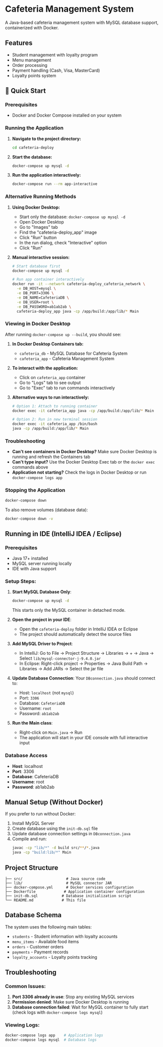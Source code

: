 # Cafeteria Management System

A Java-based cafeteria management system with MySQL database support, containerized with Docker.

## Features
- Student management with loyalty program
- Menu management
- Order processing
- Payment handling (Cash, Visa, MasterCard)
- Loyalty points system

## 🚀 Quick Start

### Prerequisites
- Docker and Docker Compose installed on your system

### Running the Application

1. **Navigate to the project directory:**
   ```bash
   cd cafeteria-deploy
   ```

2. **Start the database:**
   ```bash
   docker-compose up mysql -d
   ```

3. **Run the application interactively:**
   ```bash
   docker-compose run --rm app-interactive
   ```

### Alternative Running Methods

1. **Using Docker Desktop:**
   - Start only the database: `docker-compose up mysql -d`
   - Open Docker Desktop
   - Go to "Images" tab
   - Find the "cafeteria-deploy_app" image
   - Click "Run" button
   - In the run dialog, check "Interactive" option
   - Click "Run"

2. **Manual interactive session:**
   ```bash
   # Start database first
   docker-compose up mysql -d
   
   # Run app container interactively
   docker run -it --network cafeteria-deploy_cafeteria_network \
     -e DB_HOST=mysql \
     -e DB_PORT=3306 \
     -e DB_NAME=CafeteriaDB \
     -e DB_USER=root \
     -e DB_PASSWORD=ab1ab2ab \
     cafeteria-deploy_app java -cp /app/build:/app/lib/* Main
   ```

### Viewing in Docker Desktop

After running `docker-compose up --build`, you should see:

1. **In Docker Desktop Containers tab:**
   - `cafeteria_db` - MySQL Database for Cafeteria System
   - `cafeteria_app` - Cafeteria Management System

2. **To interact with the application:**
   - Click on `cafeteria_app` container
   - Go to "Logs" tab to see output
   - Go to "Exec" tab to run commands interactively

3. **Alternative ways to run interactively:**
   ```bash
   # Option 1: Attach to running container
   docker exec -it cafeteria_app java -cp /app/build:/app/lib/* Main
   
   # Option 2: Run in new terminal session
   docker exec -it cafeteria_app /bin/bash
   java -cp /app/build:/app/lib/* Main
   ```

### Troubleshooting

- **Can't see containers in Docker Desktop?** Make sure Docker Desktop is running and refresh the Containers tab
- **Can't type input?** Use the Docker Desktop Exec tab or the `docker exec` commands above
- **Application not starting?** Check the logs in Docker Desktop or run `docker-compose logs app`

### Stopping the Application
```bash
docker-compose down
```

To also remove volumes (database data):
```bash
docker-compose down -v
```

## Running in IDE (IntelliJ IDEA / Eclipse)

### Prerequisites
- Java 17+ installed
- MySQL server running locally
- IDE with Java support

### Setup Steps:

1. **Start MySQL Database Only**:
   ```bash
   docker-compose up mysql -d
   ```
   This starts only the MySQL container in detached mode.

2. **Open the project in your IDE**:
   - Open the `cafeteria-deploy` folder in IntelliJ IDEA or Eclipse
   - The project should automatically detect the source files

3. **Add MySQL Driver to Project**:
   - In IntelliJ: Go to File → Project Structure → Libraries → + → Java → Select `lib/mysql-connector-j-9.4.0.jar`
   - In Eclipse: Right-click project → Properties → Java Build Path → Libraries → Add JARs → Select the jar file

4. **Update Database Connection**:
   Your `DBconnection.java` should connect to:
   - Host: `localhost` (not `mysql`)
   - Port: `3306`
   - Database: `CafeteriaDB`
   - Username: `root`
   - Password: `ab1ab2ab`

5. **Run the Main class**:
   - Right-click on `Main.java` → Run
   - The application will start in your IDE console with full interactive input

### Database Access
- **Host**: localhost
- **Port**: 3306
- **Database**: CafeteriaDB
- **Username**: root
- **Password**: ab1ab2ab

## Manual Setup (Without Docker)

If you prefer to run without Docker:

1. Install MySQL Server
2. Create database using the `init-db.sql` file
3. Update database connection settings in `DBconnection.java`
4. Compile and run:
   ```bash
   javac -cp "lib/*" -d build src/**/*.java
   java -cp "build:lib/*" Main
   ```

## Project Structure
```
├── src/                    # Java source code
├── lib/                    # MySQL connector JAR
├── docker-compose.yml      # Docker services configuration
├── Dockerfile             # Application container configuration
├── init-db.sql           # Database initialization script
└── README.md             # This file
```

## Database Schema
The system uses the following main tables:
- `students` - Student information with loyalty accounts
- `menu_items` - Available food items
- `orders` - Customer orders
- `payments` - Payment records
- `loyalty_accounts` - Loyalty points tracking

## Troubleshooting

### Common Issues:
1. **Port 3306 already in use**: Stop any existing MySQL services
2. **Permission denied**: Make sure Docker Desktop is running
3. **Database connection failed**: Wait for MySQL container to fully start (check logs with `docker-compose logs mysql`)

### Viewing Logs:
```bash
docker-compose logs app    # Application logs
docker-compose logs mysql  # Database logs
```
